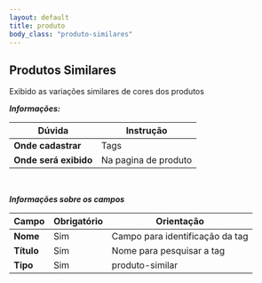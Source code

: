 ```yaml
---
layout: default
title: produto
body_class: "produto-similares"
---
```



## Produtos Similares


Exibido as variações similares de cores dos produtos



***Informações:***

| Dúvida                          | Instrução                                                               |
| ------------------------------- | ----------------------------------------------------------------------- |
| **Onde cadastrar**              | Tags                                                                    |
| **Onde será exibido**           | Na pagina de produto                    |


&nbsp;

***Informações sobre os campos***



| Campo         | Obrigatório         | Orientação                                |
| ------------- | ------------------- | ----------------------------------------- |
| **Nome**      | Sim      | Campo para identificação da tag                     |
| **Título**    | Sim | Nome para pesquisar a tag             |
| **Tipo** | Sim | produto-similar    |



&nbsp;
